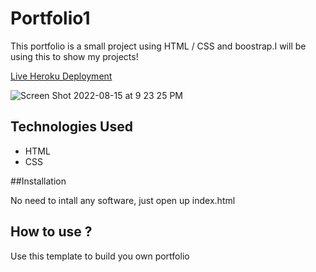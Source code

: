 # Portfolio1

This portfolio is a small project using HTML / CSS and boostrap.I will be using this to show my projects!

[Live Heroku Deployment](https://lianett.herokuapp.com/)

![Screen Shot 2022-08-15 at 9 23 25 PM](https://user-images.githubusercontent.com/107663116/184779071-fcd20331-a90f-4241-8021-aabbb818509f.png)

## Technologies Used

* HTML
* CSS

##Installation

No need to intall any software, just open up index.html

## How to use ?

Use this template to build you own portfolio
